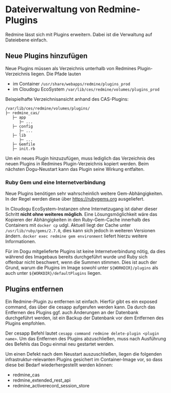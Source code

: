 # Dateiverwaltung von Redmine-Plugins

Redmine lässt sich mit Plugins erweitern. Dabei ist die Verwaltung auf Dateiebene einfach. 

## Neue Plugins hinzufügen

Neue Plugins müssen als Verzeichnis unterhalb von Redmines Plugin-Verzeichnis liegen. Die Pfade lauten 
- im Container `/usr/share/webapps/redmine/plugins_prod`
- im Cloudogu EcoSystem `/var/lib/ces/redmine/volumes/plugins_prod`

Beispielhafte Verzeichnisansicht anhand des CAS-Plugins:

```
/var/lib/ces/redmine/volumes/plugins/
├─ redmine_cas/
   ├─ app
      ├─ ...
   ├─ config
      ├─ ...
   ├─ lib
      ├─ ...
   ├─ Gemfile
   ├─ init.rb
```

Um ein neues Plugin hinzuzufügen, muss lediglich das Verzeichnis des neuen Plugins in Redmines Plugin-Verzeichnis kopiert werden. Beim nächsten Dogu-Neustart kann das Plugin seine Wirkung entfalten.

### Ruby Gem und eine Internetverbindung

Neue Plugins benötigen sehr wahrscheinlich weitere Gem-Abhängigkeiten. In der Regel werden diese über https://rubygems.org ausgeliefert. 

In Cloudogu EcoSystem-Instanzen ohne Internetzugang ist daher dieser Schritt **nicht ohne weiteres möglich**. Eine Lösungsmöglichkeit wäre das Kopieren der Abhängigkeiten in den Ruby-Gem-Cache innerhalb des Containers mit `docker cp` udgl. Aktuell liegt der Cache unter `/usr/lib/ruby/gems/2.7.0`, dies kann sich jedoch in weiteren Versionen ändern. `docker exec redmine gem environment` liefert hierzu weitere Informationen.

Für im Dogu mitgelieferte Plugins ist keine Internetverbindung nötig, da dies während des Imagebaus bereits durchgeführt wurde und Ruby sich offenbar nicht beschwert, wenn die Summen stimmen. Dies ist auch der Grund, warum die Plugins im Image sowohl unter `${WORKDIR}/plugins` als auch unter `${WORKDIR}/defaultPlugins` liegen. 

## Plugins entfernen

Ein Redmine-Plugin zu entfernen ist einfach. Hierfür gibt es ein exposed command, das über die cesapp aufgerufen werden 
kann. Da durch das Entfernen des Plugins ggf. auch Änderungen an der Datenbank durchgeführt werden, ist ein Backup der
Datenbank vor dem Entfernen des Plugins empfohlen. 

Der cesapp Befehl lautet `cesapp command redmine delete-plugin <plugin name>`. Um das Entfernen des Plugins 
abzuschließen, muss nach Ausführung des Befehls das Dogu einmal neu gestartet werden.

Um einen Defekt nach dem Neustart auszuschließen, liegen die folgenden infrastruktur-relevanten Plugins gesichert im 
Container-Image vor, so dass diese bei Bedarf wiederhergestellt werden können:
- redmine_cas
- redmine_extended_rest_api
- redmine_activerecord_session_store

